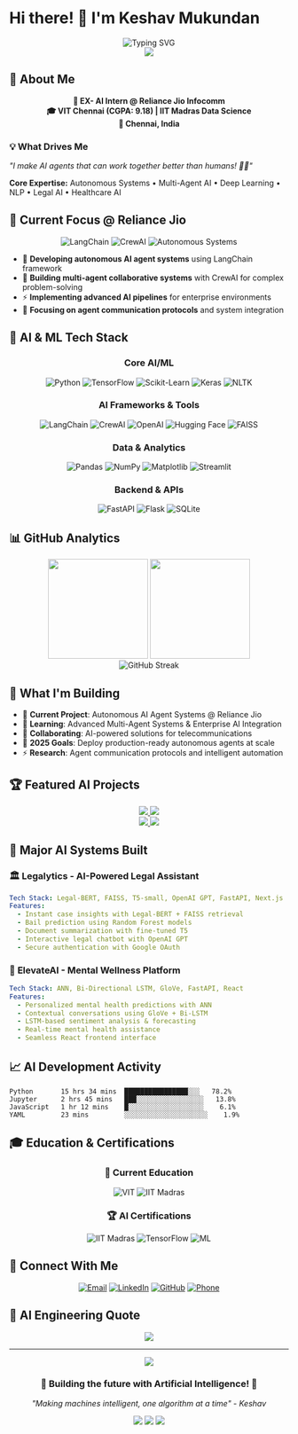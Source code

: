 # Hi there! 👋 I'm Keshav Mukundan

<div align="center">
  <img src="https://readme-typing-svg.herokuapp.com?font=Fira+Code&size=30&duration=3000&pause=1000&color=00F7FF&center=true&vCenter=true&width=800&lines=AI+Intern+%40+Reliance+Jio;Autonomous+Systems+Developer;Deep+Learning+Enthusiast;Building+Intelligent+Agents;VIT+Chennai+%7C+IIT+Madras" alt="Typing SVG" />
</div>

<div align="center">
  <img src="https://github-profile-trophy.vercel.app/?username=WhiteDev08&theme=radical&no-frame=true&no-bg=true&margin-w=4" />
</div>

## 🤖 About Me

<div align="center">

**🎯 EX- AI Intern @ Reliance Jio Infocomm**  
**🎓 VIT Chennai (CGPA: 9.18) | IIT Madras Data Science**  
**📍 Chennai, India**

</div>

### 💡 What Drives Me
*"I make AI agents that can work together better than humans! 🤖✨"*

**Core Expertise:** Autonomous Systems • Multi-Agent AI • Deep Learning • NLP • Legal AI • Healthcare AI

## 🚀 Current Focus @ Reliance Jio

<div align="center">

![LangChain](https://img.shields.io/badge/LangChain-2E8B57?style=for-the-badge&logo=chainlink&logoColor=white)
![CrewAI](https://img.shields.io/badge/CrewAI-FF6B6B?style=for-the-badge&logo=robot&logoColor=white)
![Autonomous Systems](https://img.shields.io/badge/Autonomous_Systems-4169E1?style=for-the-badge&logo=autoprefixer&logoColor=white)

</div>

- 🔬 **Developing autonomous AI agent systems** using LangChain framework
- 🤝 **Building multi-agent collaborative systems** with CrewAI for complex problem-solving
- ⚡ **Implementing advanced AI pipelines** for enterprise environments
- 🔗 **Focusing on agent communication protocols** and system integration

## 🧠 AI & ML Tech Stack

<div align="center">

### Core AI/ML
![Python](https://img.shields.io/badge/Python-3776AB?style=for-the-badge&logo=python&logoColor=white)
![TensorFlow](https://img.shields.io/badge/TensorFlow-FF6F00?style=for-the-badge&logo=tensorflow&logoColor=white)
![Scikit-Learn](https://img.shields.io/badge/scikit--learn-F7931E?style=for-the-badge&logo=scikit-learn&logoColor=white)
![Keras](https://img.shields.io/badge/Keras-D00000?style=for-the-badge&logo=keras&logoColor=white)
![NLTK](https://img.shields.io/badge/NLTK-154f3c?style=for-the-badge&logo=python&logoColor=white)

### AI Frameworks & Tools
![LangChain](https://img.shields.io/badge/LangChain-2E8B57?style=for-the-badge&logo=chainlink&logoColor=white)
![CrewAI](https://img.shields.io/badge/CrewAI-FF6B6B?style=for-the-badge&logo=robot&logoColor=white)
![OpenAI](https://img.shields.io/badge/OpenAI-412991?style=for-the-badge&logo=openai&logoColor=white)
![Hugging Face](https://img.shields.io/badge/🤗_Hugging_Face-FFD21E?style=for-the-badge&logoColor=black)
![FAISS](https://img.shields.io/badge/FAISS-0081CB?style=for-the-badge&logo=meta&logoColor=white)

### Data & Analytics
![Pandas](https://img.shields.io/badge/Pandas-150458?style=for-the-badge&logo=pandas&logoColor=white)
![NumPy](https://img.shields.io/badge/NumPy-013243?style=for-the-badge&logo=numpy&logoColor=white)
![Matplotlib](https://img.shields.io/badge/Matplotlib-11557C?style=for-the-badge&logo=python&logoColor=white)
![Streamlit](https://img.shields.io/badge/Streamlit-FF4B4B?style=for-the-badge&logo=streamlit&logoColor=white)

### Backend & APIs
![FastAPI](https://img.shields.io/badge/FastAPI-005571?style=for-the-badge&logo=fastapi)
![Flask](https://img.shields.io/badge/Flask-000000?style=for-the-badge&logo=flask&logoColor=white)
![SQLite](https://img.shields.io/badge/SQLite-07405E?style=for-the-badge&logo=sqlite&logoColor=white)

</div>

## 📊 GitHub Analytics

<div align="center">
  <img height="180em" src="https://github-readme-stats.vercel.app/api?username=WhiteDev08&show_icons=true&theme=radical&include_all_commits=true&count_private=true"/>
  <img height="180em" src="https://github-readme-stats.vercel.app/api/top-langs/?username=WhiteDev08&layout=compact&langs_count=8&theme=radical"/>
</div>

<div align="center">
  <img src="https://github-readme-streak-stats.herokuapp.com/?user=WhiteDev08&theme=radical" alt="GitHub Streak" />
</div>


## 🚧 What I'm Building

- 🔭 **Current Project**: Autonomous AI Agent Systems @ Reliance Jio
- 🌱 **Learning**: Advanced Multi-Agent Systems & Enterprise AI Integration
- 👯 **Collaborating**: AI-powered solutions for telecommunications
- 🎯 **2025 Goals**: Deploy production-ready autonomous agents at scale
- ⚡ **Research**: Agent communication protocols and intelligent automation

## 🏆 Featured AI Projects

<div align="center">
  <a href="https://github.com/WhiteDev08/MovieSentiment-AI">
    <img src="https://github-readme-stats.vercel.app/api/pin/?username=WhiteDev08&repo=MovieSentiment-AI&theme=radical" />
  </a>
  <a href="https://github.com/WhiteDev08/WeatherVibe">
    <img src="https://github-readme-stats.vercel.app/api/pin/?username=WhiteDev08&repo=WeatherVibe&theme=radical" />
  </a>
</div>

<div align="center">
  <a href="https://github.com/WhiteDev08/NutriBot">
    <img src="https://github-readme-stats.vercel.app/api/pin/?username=WhiteDev08&repo=NutriBot&theme=radical" />
  </a>
  <a href="https://github.com/WhiteDev08/Diagnowise">
    <img src="https://github-readme-stats.vercel.app/api/pin/?username=WhiteDev08&repo=Diagnowise&theme=radical" />
  </a>
</div>

## 🧪 Major AI Systems Built

### 🏛️ **Legalytics** - AI-Powered Legal Assistant
```yaml
Tech Stack: Legal-BERT, FAISS, T5-small, OpenAI GPT, FastAPI, Next.js
Features:
  - Instant case insights with Legal-BERT + FAISS retrieval
  - Bail prediction using Random Forest models
  - Document summarization with fine-tuned T5
  - Interactive legal chatbot with OpenAI GPT
  - Secure authentication with Google OAuth
```

### 🧠 **ElevateAI** - Mental Wellness Platform  
```yaml
Tech Stack: ANN, Bi-Directional LSTM, GloVe, FastAPI, React
Features:
  - Personalized mental health predictions with ANN
  - Contextual conversations using GloVe + Bi-LSTM
  - LSTM-based sentiment analysis & forecasting
  - Real-time mental health assistance
  - Seamless React frontend interface
```

## 📈 AI Development Activity

<!--START_SECTION:waka-->
```text
Python       15 hrs 34 mins  ████████████████░░░   78.2%
Jupyter      2 hrs 45 mins   ███░░░░░░░░░░░░░░░░░   13.8%
JavaScript   1 hr 12 mins    █░░░░░░░░░░░░░░░░░░░    6.1%
YAML         23 mins         ░░░░░░░░░░░░░░░░░░░░░    1.9%
```
<!--END_SECTION:waka-->

## 🎓 Education & Certifications

<div align="center">

### 🏫 **Current Education**
![VIT](https://img.shields.io/badge/VIT_Chennai-B.Tech_ECE-FF6B35?style=for-the-badge&logo=graduation-cap&logoColor=white)
![IIT Madras](https://img.shields.io/badge/IIT_Madras-Data_Science_Diploma-1E88E5?style=for-the-badge&logo=graduation-cap&logoColor=white)

### 🏆 **AI Certifications**
![IIT Madras](https://img.shields.io/badge/IIT_Madras-Data_Science_Foundations-1E88E5?style=for-the-badge&logo=certificate&logoColor=white)
![TensorFlow](https://img.shields.io/badge/SmartInternz-AI_using_TensorFlow-FF6F00?style=for-the-badge&logo=tensorflow&logoColor=white)
![ML](https://img.shields.io/badge/Udemy-Machine_Learning_A--Z-EC5252?style=for-the-badge&logo=udemy&logoColor=white)

</div>

## 🤝 Connect With Me

<div align="center">
  
[![Email](https://img.shields.io/badge/Email-D14836?style=for-the-badge&logo=gmail&logoColor=white)](mailto:keshavmukundan03@gmail.com)
[![LinkedIn](https://img.shields.io/badge/LinkedIn-0077B5?style=for-the-badge&logo=linkedin&logoColor=white)](https://linkedin.com/in/keshav-m-45317b24a)
[![GitHub](https://img.shields.io/badge/GitHub-100000?style=for-the-badge&logo=github&logoColor=white)](https://github.com/WhiteDev08)
[![Phone](https://img.shields.io/badge/Phone-25D366?style=for-the-badge&logo=whatsapp&logoColor=white)](tel:7904000603)

</div>

## 🎯 AI Engineering Quote

<div align="center">
  <img src="https://quotes-github-readme.vercel.app/api?type=horizontal&theme=radical" />
</div>


---

<div align="center">
  <img src="https://capsule-render.vercel.app/api?type=waving&color=gradient&height=100&section=footer" />
</div>

<div align="center">
  <h3>🤖 Building the future with Artificial Intelligence! 🚀</h3>
  <p><em>"Making machines intelligent, one algorithm at a time" - Keshav</em></p>
  
  ![](https://komarev.com/ghpvc/?username=WhiteDev08&color=blueviolet&style=for-the-badge)
  ![](https://img.shields.io/github/followers/WhiteDev08?style=for-the-badge&color=orange)
  ![](https://img.shields.io/github/stars/WhiteDev08?style=for-the-badge&color=yellow)
</div>
